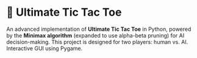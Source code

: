 # 🎯 Ultimate Tic Tac Toe

An advanced implementation of **Ultimate Tic Tac Toe** in Python, powered by the **Minimax algorithm** (expanded to use alpha-beta pruning) for AI decision-making. This project is designed for two players: human vs. AI. Interactive GUI using Pygame.
